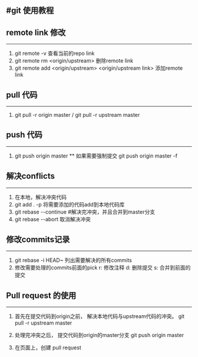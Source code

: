 #git 使用教程
---

## remote link 修改
---
1. git remote -v 查看当前的repo link
2. git remote rm <origin/upstream>   删除remote link
3. git remote add <origin/upstream> <origin/upstream link> 添加remote link

## pull 代码
---
1. git pull -r origin master / git pull -r upstream master

## push 代码
---
1. git push origin master 
 ** 如果需要强制提交 git push origin master -f
 
## 解决conflicts
---
1. 在本地，解决冲突代码
2. git add .  -p 将需要添加的代码add到本地代码库
3. git rebase --continue  #解决完冲突，并且合并到master分支
4. git rebase --abort 取消解决冲突

## 修改commits记录
---
1. git rebase -i HEAD~<N> 列出需要解决的所有commits 
2. 修改需要处理的commits前面的pick
    r: 修改注释
    d: 删除提交
    s: 合并到前面的提交
    
## Pull request 的使用
---
1. 首先在提交代码到origin之前， 解决本地代码与upstream代码的冲突。
    git pull -r upstream master
    
2. 处理完冲突之后， 提交代码到origin的master分支
    git push origin master
 
3. 在页面上，创建 pull request 








